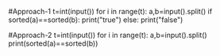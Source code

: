 #Approach-1
t=int(input())
for i in range(t):
  a,b=input().split()
  if  sorted(a)==sorted(b):
    print("true")
  else:
    print("false")

#Approach-2
t=int(input())
for i in range(t):
  a,b=input().split()
  print(sorted(a)==sorted(b))
  
